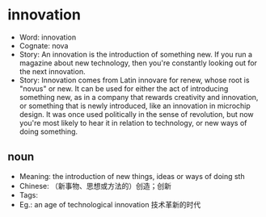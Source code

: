 # innovation

- Word: innovation
- Cognate: nova
- Story: An innovation is the introduction of something new. If you run a magazine about new technology, then you're constantly looking out for the next innovation.
- Story: Innovation comes from Latin innovare for renew, whose root is "novus" or new. It can be used for either the act of introducing something new, as in a company that rewards creativity and innovation, or something that is newly introduced, like an innovation in microchip design. It was once used politically in the sense of revolution, but now you're most likely to hear it in relation to technology, or new ways of doing something.

## noun

- Meaning: the introduction of new things, ideas or ways of doing sth
- Chinese: （新事物、思想或方法的）创造；创新
- Tags: 
- Eg.: an age of technological innovation 技术革新的时代

